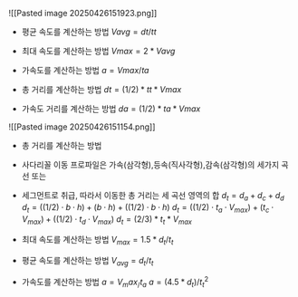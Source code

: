 ![[Pasted image 20250426151923.png]]


- 평균 속도를 계산하는 방법
	$Vavg = dt/tt$
	
- 최대 속도를 계산하는 방법
	$Vmax = 2*Vavg$
	
- 가속도를 계산하는 방법
	$a = Vmax/ta$
	
- 총 거리를 계산하는 방법
	$dt = (1/2) * tt * Vmax$
	
- 가속도 거리를 계산하는 방법
	$da = (1/2) * ta * Vmax$


![[Pasted image 20250426151154.png]]

- 총 거리를 계산하는 방법
- 사다리꼴 이동 프로파일은 가속(삼각형),등속(직사각형),감속(삼각형)의 세가지 곡선 또는
- 세그먼트로 취급, 따라서 이동한 총 거리는 세 곡선 영역의 합
	$d_t = d_a + d_c + d_d$
	$d_t=((1/2) \cdot b \cdot h) + (b \cdot h) + ((1/2) \cdot b \cdot h)$
	$d_t = ((1/2) \cdot t_a \cdot V_{max}) + (t_c \cdot V_{max}) + ((1/2) \cdot t_d 
	\cdot V_{max})$
	$d_t = (2/3) * t_t * V_{max}$

- 최대 속도를 계산하는 방법
	$V_{max} = 1.5 * d_t/t_t$

- 평균 속도를 계산하는 방법
	$V_{avg} = d_t/t_t$

-  가속도를 계산하는 방법
	$a = V_max_/t_a$
	$a = (4.5*d_t)/t^2_t$
	
